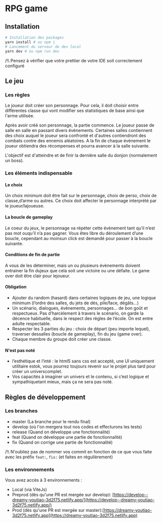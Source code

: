 # RPG game

## Installation

```bash
# Installation des packages
yarn install # ou npm i
# Lancement du serveur de dev local
yarn dev # ou npm run dev
```

/!\ Pensez à vérifier que votre prettier de votre IDE soit correctement configuré

## Le jeu

### Les règles
Le joueur doit créer son personnage. Pour cela, il doit choisir entre différentes classe
qui vont modifier ses statistiques de base ainsi que l'arme utilisée.

Après avoir créé son personnage, la partie commence. Le joueur passe de salle en salle en passant
divers évènements. Certaines salles contiennent des choix auquel le joueur sera 
confronté et d'autres contiendront des combats contre des ennemis aléatoires. A la 
fin de chaque évènement le joueur obtiendra des récompenses et pourra avancer à la salle suivante.

L'objectif est d'atteindre et de finir la dernière salle du donjon (normalement un boss).

### Les éléments indispensable

#### Le choix ####
Un choix minimum doit être fait sur le personnage,  choix de perso, choix de classe,d’arme ou autres. 
Ce choix doit affecter le personnage interprété par le joueur/lajoueuse.

#### La boucle de gameplay ####
Le coeur du jeux, le personnage va répéter cette évènement tant qu’il n’est pas mot ouqu’il n’a pas gagner.
Vous êtes libre du déroulement d’une boucle, cependant au moinsun click est demandé pour passer à la boucle suivante.

#### Conditions de fin de partie ####
A vous de les déterminer, mais un ou plusieurs évènements doivent entrainer la fin dujeux que cela soit une 
victoire ou une défaite. Le game over doit être clair pour lejoueur.

#### Obligation ####

- Ajouter du random (hasard) dans certaines logiques de jeu, une logique minimum
(l’ordre des salles, du jets de dés, pile/face, dégâts...)
- Un scénario, dialogues, évènements, personnages... de bon goût et respectueux.
Pas d’harcèlement à travers le scénario, on garde la décence habituelle, 
dans le respect des règles de l’école. On est entre adulte respectable.
- Respecter les 3 parties du jeu : choix de départ (peu importe lequel), 
traverser dessalles (boucle de gameplay), fin du jeu (game over).
- Chaque membre du groupe doit créer une classe.

#### N'est pas noté ####

- l’esthétique et l’inté : le html5 sans css est accepté, 
une UI uniquement utilitaire estok, vous pourrez toujours revenir 
sur le projet plus tard pour créer un universcomplet.
- Vos capacités à imaginer un univers et le contenu, 
si c’est logique et sympathiquetant mieux, mais ça ne sera pas noté.

## Règles de développement

### Les branches
- master (La branche pour le rendu final)
- develop (où l'on mergera tout nos codes et effecturons les tests)
- release (Quand on développe une fonctionnalité)
- feat (Quand on développe une partie de fonctionnalité)
- fix (Quand on corrige une partie de fonctionnalité)

/!\  N'oubliez pas de nommer vos commit en fonction de ce que vous faite avec les préfix `feat:`, `fix:` (et faites en régulièrement)

### Les environnements
Vous avez accès à 3 environnements :

- Local (via ViteJs)
- Preprod (dès qu'une PR est mergée sur develop): [https://develop--dreamy-youtiao-3d2f75.netlify.app/](https://develop--dreamy-youtiao-3d2f75.netlify.app/)
- Prod (dès qu'une PR est mergée sur master):[https://dreamy-youtiao-3d2f75.netlify.app](https://dreamy-youtiao-3d2f75.netlify.app)